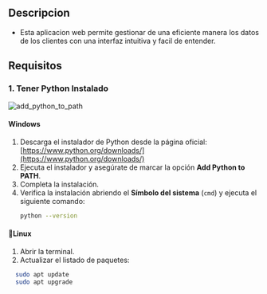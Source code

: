 ## Descripcion
- Esta aplicacion web permite gestionar de una eficiente manera los datos de los clientes con una interfaz intuitiva y facil de entender.

## Requisitos
### 1. Tener Python Instalado
![add_python_to_path](https://www.python.org/static/img/python-logo.png)
#### Windows
  1. Descarga el instalador de Python desde la página oficial: [https://www.python.org/downloads/](https://www.python.org/downloads/)
  2. Ejecuta el instalador y asegúrate de marcar la opción **Add Python to PATH**.
  3. Completa la instalación.
  4. Verifica la instalación abriendo el **Símbolo del sistema** (`cmd`) y ejecuta el siguiente comando:
     ```bash
     python --version
#### 🐧Linux 
  1. Abrir la terminal.
  2. Actualizar el listado de paquetes:
  ```bash
    sudo apt update
    sudo apt upgrade
  ```
